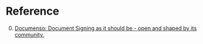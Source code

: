 # Reference

0. [Documenso: Document Signing as it should be - open and shaped by its community.](https://github.com/documenso/documenso)

